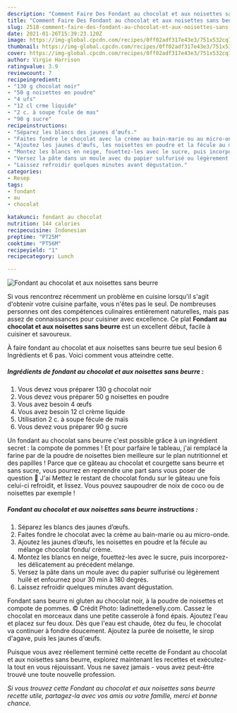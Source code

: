 ```yaml
---
description: "Comment Faire Des Fondant au chocolat et aux noisettes sans beurre"
title: "Comment Faire Des Fondant au chocolat et aux noisettes sans beurre"
slug: 2518-comment-faire-des-fondant-au-chocolat-et-aux-noisettes-sans-beurre
date: 2021-01-26T15:39:23.120Z
image: https://img-global.cpcdn.com/recipes/0ff02adf317e43e3/751x532cq70/fondant-au-chocolat-et-aux-noisettes-sans-beurre-photo-principale-de-la-recette.jpg
thumbnail: https://img-global.cpcdn.com/recipes/0ff02adf317e43e3/751x532cq70/fondant-au-chocolat-et-aux-noisettes-sans-beurre-photo-principale-de-la-recette.jpg
cover: https://img-global.cpcdn.com/recipes/0ff02adf317e43e3/751x532cq70/fondant-au-chocolat-et-aux-noisettes-sans-beurre-photo-principale-de-la-recette.jpg
author: Virgie Harrison
ratingvalue: 3.9
reviewcount: 7
recipeingredient:
- "130 g chocolat noir"
- "50 g noisettes en poudre"
- "4 ufs"
- "12 cl crme liquide"
- "2 c. à soupe fcule de mas"
- "90 g sucre"
recipeinstructions:
- "Séparez les blancs des jaunes d’œufs."
- "Faites fondre le chocolat avec la crème au bain-marie ou au micro-onde."
- "Ajoutez les jaunes d’œufs, les noisettes en poudre et la fécule au mélange chocolat fondu/ crème."
- "Montez les blancs en neige, fouettez-les avec le sucre, puis incorporez-les délicatement au précédent mélange."
- "Versez la pâte dans un moule avec du papier sulfurisé ou légèrement huilé et enfournez pour 30 min à 180 degrés."
- "Laissez refroidir quelques minutes avant dégustation."
categories:
- Resep
tags:
- fondant
- au
- chocolat

katakunci: fondant au chocolat 
nutrition: 144 calories
recipecuisine: Indonesian
preptime: "PT25M"
cooktime: "PT56M"
recipeyield: "1"
recipecategory: Lunch

---
```



![Fondant au chocolat et aux noisettes sans beurre](https://img-global.cpcdn.com/recipes/0ff02adf317e43e3/751x532cq70/fondant-au-chocolat-et-aux-noisettes-sans-beurre-photo-principale-de-la-recette.jpg)

Si vous rencontrez récemment un problème en cuisine lorsqu'il s'agit d'obtenir votre cuisine parfaite, vous n'êtes pas le seul. De nombreuses personnes ont des compétences culinaires entièrement naturelles, mais pas assez de connaissances pour cuisiner avec excellence. Ce plat <strong> Fondant au chocolat et aux noisettes sans beurre </strong> est un excellent début, facile à cuisiner et savoureux.

<!--inarticleads1-->

À faire fondant au chocolat et aux noisettes sans beurre tue seul besion 6 Ingrédients et 6 pas. Voici comment vous atteindre cette.

##### Ingrédients de fondant au chocolat et aux noisettes sans beurre :

1. Vous devez vous préparer 130 g chocolat noir
1. Vous devez vous préparer 50 g noisettes en poudre
1. Vous avez besoin 4 œufs
1. Vous avez besoin 12 cl crème liquide
1. Utilisation 2 c. à soupe fécule de maïs
1. Vous devez vous préparer 90 g sucre


Un fondant au chocolat sans beurre c&#39;est possible grâce à un ingrédient secret : la compote de pommes ! Et pour parfaire le tableau, j&#39;ai remplacé la farine par de la poudre de noisettes bien meilleure sur le plan nutritionnel et des papilles ! Parce que ce gâteau au chocolat et courgette sans beurre et sans sucre, vous pourrez en reprendre une part sans vous poser de question 🙂 J&#39;ai Mettez le restant de chocolat fondu sur le gâteau une fois celui-ci refroidit, et lissez. Vous pouvez saupoudrer de noix de coco ou de noisettes par exemple ! 

<!--inarticleads2-->

##### Fondant au chocolat et aux noisettes sans beurre instructions :

1. Séparez les blancs des jaunes d’œufs.
1. Faites fondre le chocolat avec la crème au bain-marie ou au micro-onde.
1. Ajoutez les jaunes d’œufs, les noisettes en poudre et la fécule au mélange chocolat fondu/ crème.
1. Montez les blancs en neige, fouettez-les avec le sucre, puis incorporez-les délicatement au précédent mélange.
1. Versez la pâte dans un moule avec du papier sulfurisé ou légèrement huilé et enfournez pour 30 min à 180 degrés.
1. Laissez refroidir quelques minutes avant dégustation.


Fondant sans beurre ni gluten au chocolat noir, à la poudre de noisettes et compote de pommes. © Crédit Photo: ladinettedenelly.com. Cassez le chocolat en morceaux dans une petite casserole à fond épais. Ajoutez l&#39;eau et placez sur feu doux. Dès que l&#39;eau est chaude, ôtez du feu, le chocolat va continuer à fondre doucement. Ajoutez la purée de noisette, le sirop d&#39;agave, puis les jaunes d&#39;œufs. 

<!--inarticleads1-->

<p>
Puisque vous avez réellement terminé cette recette de Fondant au chocolat et aux noisettes sans beurre, explorez maintenant les recettes et exécutez-la tout en vous réjouissant. Vous ne savez jamais - vous avez peut-être trouvé une toute nouvelle profession.
</p>

<p>
<i>Si vous trouvez cette Fondant au chocolat et aux noisettes sans beurre recette utile, partagez-la avec vos amis ou votre famille, merci et bonne chance.</i>
</p>
